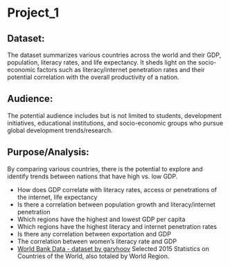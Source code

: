 # Project_1

## Dataset:
The dataset summarizes various countries across the world and their GDP, population, literacy rates, and life expectancy.
It sheds light on the socio-economic factors such as literacy/internet penetration rates and their potential correlation with the overall productivity of a nation.

## Audience: 
The potential audience includes but is not limited to students, development initiatives, educational institutions, and socio-economic groups who pursue global development trends/research.

## Purpose/Analysis: 
By comparing various countries, there is the potential to explore and identify trends between nations that have high vs. low GDP.
* How does GDP correlate with literacy rates, access or penetrations of the internet, life expectancy
* Is there a correlation between population growth and literacy/internet penetration
* Which regions have the highest and lowest GDP per capita
* Which regions have the highest literacy and internet penetration rates
* Is there any correlation between exportation and GDP
* The correlation between women’s literacy rate and GDP
* [ World Bank Data - dataset by garyhoov](https://data.world/garyhoov/world-bank-data) 
Selected 2015 Statistics on Countries of the World, also totaled by World Region. 
